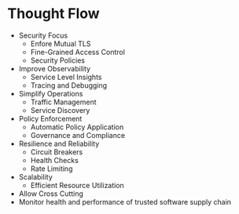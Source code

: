 # Thought Flow

- Security Focus
    - Enfore Mutual TLS
    - Fine-Grained Access Control
    - Security Policies
- Improve Observability
    - Service Level Insights
    - Tracing and Debugging
- Simplify Operations
    - Traffic Management
    - Service Discovery
- Policy Enforcement
    - Automatic Policy Application
    - Governance and Compliance
- Resilience and Reliability
    - Circuit Breakers
    - Health Checks
    - Rate Limiting
- Scalability
    - Efficient Resource Utilization
- Allow Cross Cutting
- Monitor health and performance of trusted software supply chain
